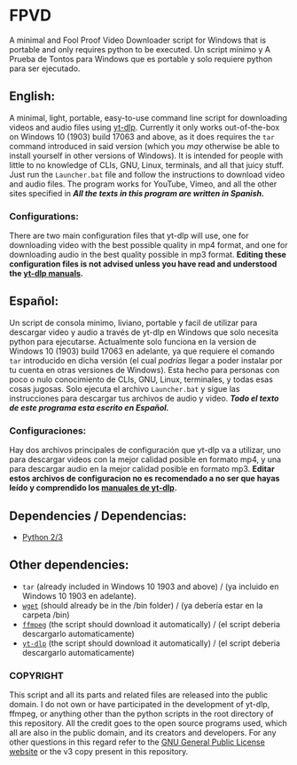 # FPVD
A minimal and Fool Proof Video Downloader script for Windows that is portable and only requires python to be executed.
Un script mínimo y A Prueba de Tontos para Windows que es portable y solo requiere python para ser ejecutado. 

## English:
A minimal, light, portable, easy-to-use command line script for downloading videos and audio files using [yt-dlp](https://github.com/yt-dlp/yt-dlp).
Currently it only works out-of-the-box on Windows 10 (1903) build 17063 and above, as it does requires the `tar` command introduced in said version (which you *may* otherwise be able to install yourself in other versions of Windows).
It is intended for people with little to no knowledge of CLIs, GNU, Linux, terminals, and all that juicy stuff.
Just run the `Launcher.bat` file and follow the instructions to download video and audio files.
The program works for YouTube, Vimeo, and all the other sites specified in 
***All the texts in this program are written in Spanish.***

### Configurations:
There are two main configuration files that yt-dlp will use, one for downloading video with the best possible quality in mp4 format, and one for downloading audio in the best quality possible in mp3 format. **Editing these configuration files is not advised unless you have read and understood the [yt-dlp manuals](https://github.com/yt-dlp/yt-dlp#usage-and-options).**

## Español:
Un script de consola minimo, liviano, portable y facil de utilizar para descargar video y audio a través de yt-dlp en Windows que solo necesita python para ejecutarse.
Actualmente solo funciona en la version de Windows 10 (1903) build 17063 en adelante, ya que requiere el comando `tar` introducido en dicha versión (el cual *podrías* llegar a poder instalar por tu cuenta en otras versiones de Windows).
Esta hecho para personas con poco o nulo conocimiento de CLIs, GNU, Linux, terminales, y todas esas cosas jugosas.
Solo ejecuta el archivo `Launcher.bat` y sigue las instrucciones para descargar tus archivos de audio y video.
***Todo el texto de este programa esta escrito en Español.***

### Configuraciones:
Hay dos archivos principales de configuración que yt-dlp va a utilizar, uno para descargar videos con la mejor calidad posible en formato mp4, y una para descargar audio en la mejor calidad posible en formato mp3. **Editar estos archivos de configuracion no es recomendado a no ser que hayas leído y comprendido los [manuales de yt-dlp](https://github.com/yt-dlp/yt-dlp#usage-and-options).**

## Dependencies / Dependencias:

- [Python 2/3](https://www.python.org/downloads/)

## Other dependencies:

- `tar` (already included in Windows 10 1903 and above) / (ya incluido en Windows 10 1903 en adelante).
- [`wget`](https://eternallybored.org/misc/wget/) (should already be in the /bin folder) / (ya debería estar en la carpeta /bin)
- [`ffmpeg`](https://www.ffmpeg.org/download.html) (the script should download it automatically) / (el script deberia descargarlo automaticamente)
- [`yt-dlp`](https://github.com/yt-dlp/yt-dlp) (the script should download it automatically) / (el script deberia descargarlo automaticamente)

### COPYRIGHT
This script and all its parts and related files are released into the public domain. I do not own or have participated in the development of yt-dlp, ffmpeg, or anything other than the python scripts in the root directory of this repository. All the credit goes to the open source programs used, which all are also in the public domain, and its creators and developers. For any other questions in this regard refer to the [GNU General Public License website](http://www.gnu.org/licenses/gpl-3.0) or the v3 copy present in this repository.
